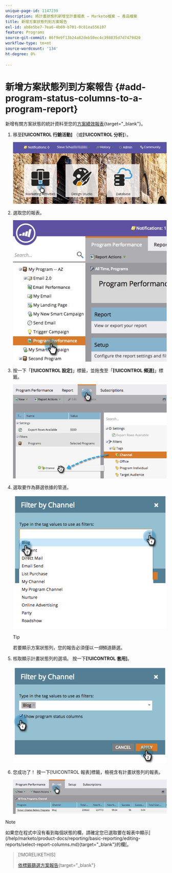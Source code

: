 ```yaml
---
unique-page-id: 1147239
description: 將計畫狀態列新增至計畫報表 — Marketo檔案 — 產品檔案
title: 新增方案狀態列到方案報告
exl-id: ab8e5be7-7ea6-4b69-b701-0c81ea556107
feature: Programs
source-git-commit: 86f9e9f13b24a82deb50ec4c398035d7d7479d20
workflow-type: tm+mt
source-wordcount: '134'
ht-degree: 0%

---
```


# 新增方案狀態列到方案報告 {#add-program-status-columns-to-a-program-report}

新增有關方案狀態的統計資料至您的[方案績效報表](/help/marketo/product-docs/core-marketo-concepts/programs/program-performance-report/create-a-program-performance-report.md){target="_blank"}。

1. 移至&#x200B;**[!UICONTROL 行銷活動]** （或&#x200B;**[!UICONTROL 分析]**）。

   ![](assets/login-marketing-activities-2.png)

1. 選取您的報表。

   ![](assets/emailperformance.jpg)

1. 按一下「**[!UICONTROL 設定]**」標籤，並拖曳至「**[!UICONTROL 頻道]**」標籤。

   ![](assets/image2014-9-23-16-3a26-3a38.png)

1. 選取要作為篩選依據的管道。

   ![](assets/image2014-9-23-16-3a26-3a48.png)

   >[!TIP]
   >
   >若要顯示方案狀態列，您的報告必須僅以&#x200B;_一個_&#x200B;頻道篩選。

1. 核取顯示計畫狀態列的選項。 按一下&#x200B;**[!UICONTROL 套用]**。

   ![](assets/image2014-9-23-16-3a26-3a53.png)

1. 您成功了！ 按一下[!UICONTROL 報表]標籤，檢視含有計畫狀態列的報表。

   ![](assets/programreport.jpg)

>[!NOTE]
>
>如果您在程式中沒有看到每個狀態的欄，請確定您已選取要在報表中顯示](/help/marketo/product-docs/reporting/basic-reporting/editing-reports/select-report-columns.md){target="_blank"}的欄[。

>[!MORELIKETHIS]
>
>[依標籤篩選方案報告](/help/marketo/product-docs/core-marketo-concepts/programs/program-performance-report/filter-a-program-report-by-tag.md){target="_blank"}
